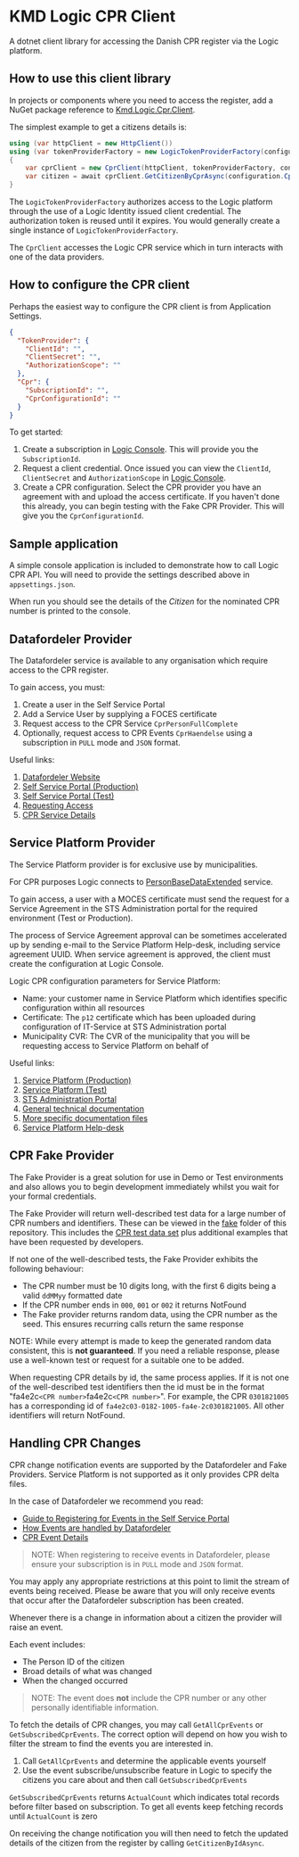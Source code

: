 # KMD Logic CPR Client

A dotnet client library for accessing the Danish CPR register via the Logic platform.

## How to use this client library

In projects or components where you need to access the register, add a NuGet package reference to [Kmd.Logic.Cpr.Client](https://www.nuget.org/packages/Kmd.Logic.Cpr.Client).

The simplest example to get a citizens details is:

```csharp
using (var httpClient = new HttpClient())
using (var tokenProviderFactory = new LogicTokenProviderFactory(configuration.TokenProvider))
{
    var cprClient = new CprClient(httpClient, tokenProviderFactory, configuration.Cpr);
    var citizen = await cprClient.GetCitizenByCprAsync(configuration.CprNumber).ConfigureAwait(false);
}
```

The `LogicTokenProviderFactory` authorizes access to the Logic platform through the use of a Logic Identity issued client credential. The authorization token is reused until it  expires. You would generally create a single instance of `LogicTokenProviderFactory`.

The `CprClient` accesses the Logic CPR service which in turn interacts with one of the data providers.

## How to configure the CPR client

Perhaps the easiest way to configure the CPR client is from Application Settings.

```json
{
  "TokenProvider": {
    "ClientId": "",
    "ClientSecret": "",
    "AuthorizationScope": ""
  },
  "Cpr": {
    "SubscriptionId": "",
    "CprConfigurationId": ""
  }
}
```

To get started:

1. Create a subscription in [Logic Console](https://console.kmdlogic.io). This will provide you the `SubscriptionId`.
2. Request a client credential. Once issued you can view the `ClientId`, `ClientSecret` and `AuthorizationScope` in [Logic Console](https://console.kmdlogic.io).
3. Create a CPR configuration. Select the CPR provider you have an agreement with and upload the access certificate. If you haven't done this already, you can begin testing with the Fake CPR Provider. This will give you the `CprConfigurationId`.

## Sample application

A simple console application is included to demonstrate how to call Logic CPR API. You will need to provide the settings described above in `appsettings.json`.

When run you should see the details of the _Citizen_ for the nominated CPR number is printed to the console.

## Datafordeler Provider

The Datafordeler service is available to any organisation which require access to the CPR register.

To gain access, you must:

1. Create a user in the Self Service Portal
2. Add a Service User by supplying a FOCES certificate
3. Request access to the CPR Service `CprPersonFullComplete`
4. Optionally, request access to CPR Events `CprHaendelse` using a subscription in `PULL` mode and `JSON` format.

Useful links:

1. [Datafordeler Website](https://datafordeler.dk)
2. [Self Service Portal (Production)](https://selfservice.datafordeler.dk)
3. [Self Service Portal (Test)](https://test04-selfservice.datafordeler.dk)
4. [Requesting Access](https://datafordeler.dk/vejledning/brugeradgang/anmodning-om-adgang/det-centrale-personregister-cpr/)
5. [CPR Service Details](https://datafordeler.dk/dataoversigt/det-centrale-personregister-cpr/cprpersonfullcomplete/)

## Service Platform Provider

The Service Platform provider is for exclusive use by municipalities.

For CPR purposes Logic connects to [PersonBaseDataExtended](https://www.serviceplatformen.dk/administration/serviceOverview/show?uuid=e6be2436-bf35-4df2-83fe-925142825dc2) service.

To gain access, a user with a MOCES certificate must send the request for a Service Agreement in the STS Administration portal for the required environment (Test or Production).

The process of Service Agreement approval can be sometimes accelerated up by sending e-mail to the Service Platform Help-desk, including service agreement UUID. When service agreement is approved, the client must create the configuration at Logic Console.

Logic CPR configuration parameters for Service Platform:

- Name: your customer name in Service Platform which identifies specific configuration within all resources
- Certificate: The `p12` certificate which has been uploaded during configuration of IT-Service at STS Administration portal
- Municipality CVR: The CVR of the municipality that you will be requesting access to Service Platform on behalf of

Useful links:

1. [Service Platform (Production)](https://www.serviceplatformen.dk)
2. [Service Platform (Test)](https://exttestwww.serviceplatformen.dk)
3. [STS Administration Portal](https://www.serviceplatformen.dk/administration/dashboard/outerpage?page=sts)
4. [General technical documentation](https://www.serviceplatformen.dk/administration/help/faq)
5. [More specific documentation files](https://share-komm.kombit.dk/P133/Ibrugtagning%20og%20test/Delte%20dokumenter/Forms/Vejledninger%20%20Serviceplatformen.aspx)
6. [Service Platform Help-desk](mailto:helpdesk@serviceplatformen.dk)

## CPR Fake Provider

The Fake Provider is a great solution for use in Demo or Test environments and also allows you to begin development immediately whilst you wait for your formal credentials.

The Fake Provider will return well-described test data for a large number of CPR numbers and identifiers. These can be viewed in the [fake](./fake) folder of this repository. This includes the [CPR test data set](https://cprservicedesk.atlassian.net/wiki/spaces/CPR/pages/11436127/Testdata) plus additional examples that have been requested by developers.

If not one of the well-described tests, the Fake Provider exhibits the following behaviour:

- The CPR number must be 10 digits long, with the first 6 digits being a valid `ddMMyy` formatted date
- If the CPR number ends in `000`, `001` or `002` it returns NotFound
- The Fake provider returns random data, using the CPR number as the seed. This ensures recurring calls return the same response

NOTE: While every attempt is made to keep the generated random data consistent, this is **not guaranteed**. If you need a reliable response, please use a well-known test or request for a suitable one to be added.

When requesting CPR details by id, the same process applies. If it is not one of the well-described test identifiers then the id must be in the format "fa4e2c`<CPR number>`fa4e2c`<CPR number>`". For example, the CPR `0301821005` has a corresponding id of `fa4e2c03-0182-1005-fa4e-2c0301821005`. All other identifiers will return NotFound.

## Handling CPR Changes

CPR change notification events are supported by the Datafordeler and Fake Providers. Service Platform is not supported as it only provides CPR delta files.

In the case of Datafordeler we recommend you read:

- [Guide to Registering for Events in the Self Service Portal](https://confluence.datafordeler.dk/pages/viewpage.action?pageId=17137809)
- [How Events are handled by Datafordeler](https://confluence.datafordeler.dk/pages/viewpage.action?pageId=17137834)
- [CPR Event Details](https://confluence.datafordeler.dk/pages/viewpage.action?pageId=17138949)

> NOTE: When registering to receive events in Datafordeler, please ensure your subscription is in `PULL` mode and `JSON` format.

You may apply any appropriate restrictions at this point to limit the stream of events being received. Please be aware that you will only receive events that occur after the Datafordeler subscription has been created.

Whenever there is a change in information about a citizen the provider will raise an event.

Each event includes:

- The Person ID of the citizen
- Broad details of what was changed
- When the changed occurred

> NOTE: The event does **not** include the CPR number or any other personally identifiable information.

To fetch the details of CPR changes, you may call `GetAllCprEvents` or `GetSubscribedCprEvents`. The correct option will depend on how you wish to filter the stream to find the events you are interested in.

1. Call `GetAllCprEvents` and determine the applicable events yourself
2. Use the event subscribe/unsubscribe feature in Logic to specify the citizens you care about and then call `GetSubscribedCprEvents`

`GetSubscribedCprEvents` returns `ActualCount` which indicates total records before filter based on subscription. To get all events keep fetching records until `ActualCount` is zero

On receiving the change notification you will then need to fetch the updated details of the citizen from the register by calling `GetCitizenByIdAsync`.
